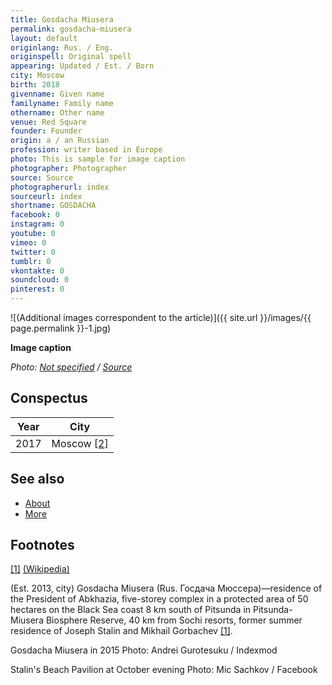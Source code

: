```yaml
---
title: Gosdacha Miusera
permalink: gosdacha-miusera
layout: default
originlang: Rus. / Eng.
originspell: Original spell
appearing: Updated / Est. / Born
city: Moscow
birth: 2018
givenname: Given name
familyname: Family name
othername: Other name
venue: Red Square
founder: Founder
origin: a / an Russian
profession: writer based in Europe
photo: This is sample for image caption
photographer: Photographer
source: Source
photographerurl: index
sourceurl: index
shortname: GOSDACHA
facebook: 0
instagram: 0
youtube: 0
vimeo: 0
twitter: 0
tumblr: 0
vkontakte: 0
soundcloud: 0
pinterest: 0
---
```


![(Additional images correspondent to the article)]({{ site.url }}/images/{{ page.permalink }}-1.jpg)

**Image caption**

*Photo: [Not specified](index) / [Source](index)*

## Сonspectus

|Year|City|
|-|-|
|2017|Moscow <span id="a2">[\[2\]](#f2)</span>|

## See also

+ [About](index)
+ [More](index)

## Footnotes

[[1]](#a1) <span id="f1"></span> [(Wikipedia)](index)

(Est. 2013, city) Gosdacha Miusera (Rus. Госдача Мюссера)—residence of the President of Abkhazia, five-storey complex in a protected area of 50 hectares on the Black Sea coast 8 km south of Pitsunda in Pitsunda-Miusera Biosphere Reserve, 40 km from Sochi resorts, former summer residence of Joseph Stalin and Mikhail Gorbachev <span id="a1">[\[1\]](#f1)</span>.


Gosdacha Miusera in 2015
Photo: Andrei Gurotesuku / Indexmod

Stalin's Beach Pavilion at October evening
Photo: Mic Sachkov / Facebook
